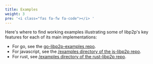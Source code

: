 ```yaml
---
title: Examples
weight: 3
pre: '<i class="fas fa-fw fa-code"></i> '
---
```


Here's where to find working examples illustrating some of libp2p's key features for each of its main implementations:

* For go, see the [go-libp2p-examples repo](https://github.com/libp2p/go-libp2p-examples).
* For javascript, see the [/examples directory of the js-libp2p repo](https://github.com/libp2p/js-libp2p/tree/master/examples).
* For rust, see [/examples directory of the rust-libp2p repo](https://github.com/libp2p/rust-libp2p/tree/master/examples).

